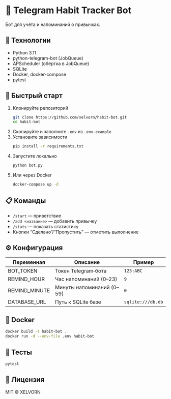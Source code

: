# 📅 Telegram Habit Tracker Bot

Бот для учёта и напоминаний о привычках.

## 🧰 Технологии

- Python 3.11
- python-telegram-bot (JobQueue)
- APScheduler (обёртка в JobQueue)
- SQLite
- Docker, docker-compose
- pytest

## 🚀 Быстрый старт

1. Клонируйте репозиторий
   ```bash
   git clone https://github.com/xelvorn/habit-bot.git
   cd habit-bot
   ```  
2. Скопируйте и заполните `.env` из `.env.example`
3. Установите зависимости
   ```bash
   pip install -r requirements.txt
   ```  
4. Запустите локально  
   ```bash
   python bot.py
   ```  
5. Или через Docker  
   ```bash
   docker-compose up -d
   ```

## 📋 Команды

- `/start` — приветствие  
- `/add <название>` — добавить привычку  
- `/stats` — показать статистику  
- Кнопки “Сделано”/“Пропустить” — отметить выполнение

## ⚙️ Конфигурация

| Переменная      | Описание                      | Пример           |
| --------------- | ----------------------------- | ---------------- |
| BOT_TOKEN       | Токен Telegram‑бота           | `123:ABC`        |
| REMIND_HOUR     | Час напоминаний (0–23)        | `9`              |
| REMIND_MINUTE   | Минуты напоминаний (0–59)     | `0`              |
| DATABASE_URL    | Путь к SQLite базе            | `sqlite:///db.db`|

## 🐳 Docker

```bash
docker build -t habit-bot .
docker run -d --env-file .env habit-bot
```

## 🧪 Тесты

```bash
pytest
```

## 📜 Лицензия

MIT © XELVORN
